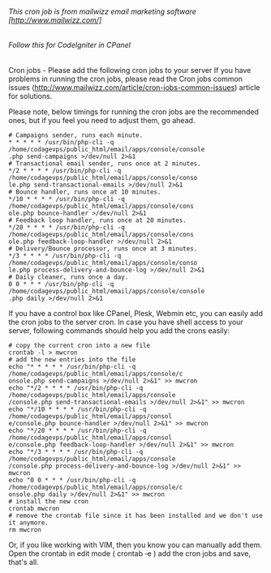 ###### This cron job is from mailwizz email marketing software [http://www.mailwizz.com/]
###### Follow this for CodeIgniter in CPanel

Cron jobs - Please add the following cron jobs to your server
If you have problems in running the cron jobs, please read the Cron jobs common issues
(http://www.mailwizz.com/article/cron-jobs-common-issues) article for solutions.

Please note, below timings for running the cron jobs are the recommended ones, but if you feel you need
to adjust them, go ahead.

```
# Campaigns sender, runs each minute.
* * * * * /usr/bin/php‐cli ‐q /home/codagevps/public_html/email/apps/console/console
.php send‐campaigns >/dev/null 2>&1
# Transactional email sender, runs once at 2 minutes.
*/2 * * * * /usr/bin/php‐cli ‐q /home/codagevps/public_html/email/apps/console/conso
le.php send‐transactional‐emails >/dev/null 2>&1
# Bounce handler, runs once at 10 minutes.
*/10 * * * * /usr/bin/php‐cli ‐q /home/codagevps/public_html/email/apps/console/cons
ole.php bounce‐handler >/dev/null 2>&1
# Feedback loop handler, runs once at 20 minutes.
*/20 * * * * /usr/bin/php‐cli ‐q /home/codagevps/public_html/email/apps/console/cons
ole.php feedback‐loop‐handler >/dev/null 2>&1
# Delivery/Bounce processor, runs once at 3 minutes.
*/3 * * * * /usr/bin/php‐cli ‐q /home/codagevps/public_html/email/apps/console/conso
le.php process‐delivery‐and‐bounce‐log >/dev/null 2>&1
# Daily cleaner, runs once a day.
0 0 * * * /usr/bin/php‐cli ‐q /home/codagevps/public_html/email/apps/console/console
.php daily >/dev/null 2>&1
```

If you have a control box like CPanel, Plesk, Webmin etc, you can easily add the cron jobs to the server
cron.
In case you have shell access to your server, following commands should help you add the crons easily:

```
# copy the current cron into a new file
crontab ‐l > mwcron
# add the new entries into the file
echo "* * * * * /usr/bin/php‐cli ‐q /home/codagevps/public_html/email/apps/console/c
onsole.php send‐campaigns >/dev/null 2>&1" >> mwcron
echo "*/2 * * * * /usr/bin/php‐cli ‐q /home/codagevps/public_html/email/apps/console
/console.php send‐transactional‐emails >/dev/null 2>&1" >> mwcron
echo "*/10 * * * * /usr/bin/php‐cli ‐q /home/codagevps/public_html/email/apps/consol
e/console.php bounce‐handler >/dev/null 2>&1" >> mwcron
echo "*/20 * * * * /usr/bin/php‐cli ‐q /home/codagevps/public_html/email/apps/consol
e/console.php feedback‐loop‐handler >/dev/null 2>&1" >> mwcron
echo "*/3 * * * * /usr/bin/php‐cli ‐q /home/codagevps/public_html/email/apps/console
/console.php process‐delivery‐and‐bounce‐log >/dev/null 2>&1" >> mwcron
echo "0 0 * * * /usr/bin/php‐cli ‐q /home/codagevps/public_html/email/apps/console/c
onsole.php daily >/dev/null 2>&1" >> mwcron
# install the new cron
crontab mwcron
# remove the crontab file since it has been installed and we don't use it anymore.
rm mwcron
```

Or, if you like working with VIM, then you know you can manually add them.
Open the crontab in edit mode ( crontab ‐e ) add the cron jobs and save, that's all.